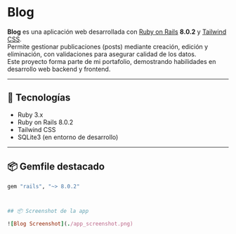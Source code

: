 # Blog

**Blog** es una aplicación web desarrollada con [Ruby on Rails](https://rubyonrails.org/) **8.0.2** y [Tailwind CSS](https://tailwindcss.com/).  
Permite gestionar publicaciones (posts) mediante creación, edición y eliminación, con validaciones para asegurar calidad de los datos.  
Este proyecto forma parte de mi portafolio, demostrando habilidades en desarrollo web backend y frontend.

---

## 🚀 Tecnologías

- Ruby 3.x
- Ruby on Rails 8.0.2
- Tailwind CSS
- SQLite3 (en entorno de desarrollo)

---

## 📦 Gemfile destacado

```ruby
gem "rails", "~> 8.0.2"



## 📦 Screenshot de la app

![Blog Screenshot](./app_screenshot.png)
